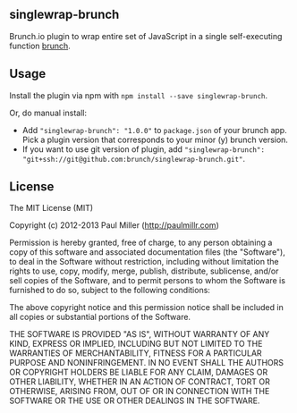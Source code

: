 ## singlewrap-brunch
Brunch.io plugin to wrap entire set of JavaScript in a single self-executing function
[brunch](http://brunch.io).

## Usage
Install the plugin via npm with `npm install --save singlewrap-brunch`.

Or, do manual install:

* Add `"singlewrap-brunch": "1.0.0"` to `package.json` of your brunch app.
  Pick a plugin version that corresponds to your minor (y) brunch version.
* If you want to use git version of plugin, add
`"singlewrap-brunch": "git+ssh://git@github.com:brunch/singlewrap-brunch.git"`.

## License

The MIT License (MIT)

Copyright (c) 2012-2013 Paul Miller (http://paulmillr.com)

Permission is hereby granted, free of charge, to any person obtaining a copy
of this software and associated documentation files (the "Software"), to deal
in the Software without restriction, including without limitation the rights
to use, copy, modify, merge, publish, distribute, sublicense, and/or sell
copies of the Software, and to permit persons to whom the Software is
furnished to do so, subject to the following conditions:

The above copyright notice and this permission notice shall be included in
all copies or substantial portions of the Software.

THE SOFTWARE IS PROVIDED "AS IS", WITHOUT WARRANTY OF ANY KIND, EXPRESS OR
IMPLIED, INCLUDING BUT NOT LIMITED TO THE WARRANTIES OF MERCHANTABILITY,
FITNESS FOR A PARTICULAR PURPOSE AND NONINFRINGEMENT. IN NO EVENT SHALL THE
AUTHORS OR COPYRIGHT HOLDERS BE LIABLE FOR ANY CLAIM, DAMAGES OR OTHER
LIABILITY, WHETHER IN AN ACTION OF CONTRACT, TORT OR OTHERWISE, ARISING FROM,
OUT OF OR IN CONNECTION WITH THE SOFTWARE OR THE USE OR OTHER DEALINGS IN
THE SOFTWARE.
